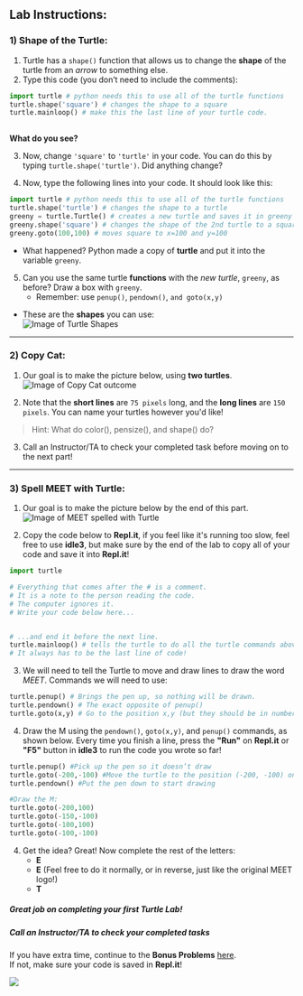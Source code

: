 ## Lab Instructions:

### 1) Shape of the Turtle: 
1. Turtle has a `shape()` function that allows us to change the **shape** of the turtle from an *arrow* to something else. 
1. Type this code (you don’t need to include the comments):
```python
import turtle # python needs this to use all of the turtle functions
turtle.shape('square') # changes the shape to a square
turtle.mainloop() # make this the last line of your turtle code.
    
```
**What do you see?**

3. Now, change `'square'` to `'turtle'` in your code. You can do this by typing `turtle.shape('turtle')`.  Did anything change?

4. Now, type the following lines into your code. It should look like this:

```python
import turtle # python needs this to use all of the turtle functions
turtle.shape('turtle') # changes the shape to a turtle
greeny = turtle.Turtle() # creates a new turtle and saves it in greeny variable.
greeny.shape('square') # changes the shape of the 2nd turtle to a square
greeny.goto(100,100) # moves square to x=100 and y=100
```
- What happened?  Python made a copy of **turtle** and put it into the variable `greeny`.

5. Can you use the same turtle **functions** with the *new turtle*, `greeny`, as before? Draw a box with `greeny`.  
    - Remember: use `penup()`, `pendown()`, `and goto(x,y)`


- These are the **shapes** you can use:  
![Image of Turtle Shapes](https://github.com/meet-projects/Y1-Summer-Labs/blob/master/TurtleShapes.png)
---
### 2) Copy Cat: 
1. Our goal is to make the picture below, using **two turtles**.
![Image of Copy Cat outcome](https://lh4.googleusercontent.com/ykhbjCdVwh8eHFxlphI9prJbFpNiLn9luPZicTQwI7NBs9b7baNsj9sPBFdihEFmyZPqpqS6RDS7a84yrISyCCSNcnWA7_j_OtO26bLVqBhg7qnGCYOeJCdY19CAFIGhNcYt1E8)

2. Note that the **short lines** are `75 pixels` long, and the **long lines** are `150 pixels`. You can name your turtles however you'd like!

> Hint: What do color(), pensize(), and shape() do?

3. Call an Instructor/TA to check your completed task before moving on to the next part!

---

### 3) Spell MEET with Turtle: 
1. Our goal is to make the picture below by the end of this part.  <br>
![Image of MEET spelled with Turtle](https://lh6.googleusercontent.com/FNxs9tykGwRH9nRERleBnkIXmXCCdTGkNxju2yebYvrtArkfjmLCQaXsJ7bcj9z4bGSjmC_abCzcrSInYjrj3b8tVzZyuqk3ftgGpk8D1hc03ia7J16ojcxd1M2zcDyHa9yEGYE)

2. Copy the code below to **Repl.it**, if you feel like it's running too slow, feel free to use **idle3**, but make sure by the end of the lab to copy all of your code and save it into **Repl.it**!

```python
import turtle 

# Everything that comes after the # is a comment.
# It is a note to the person reading the code.
# The computer ignores it.
# Write your code below here...


# ...and end it before the next line.
turtle.mainloop() # tells the turtle to do all the turtle commands above it and paint it on the screen.
# It always has to be the last line of code!
```

3. We will need to tell the Turtle to move and draw lines to draw the word *MEET*. Commands we will need to use:
```python
turtle.penup() # Brings the pen up, so nothing will be drawn.
turtle.pendown() # The exact opposite of penup()
turtle.goto(x,y) # Go to the position x,y (but they should be in numbers instead)
```

4. Draw the M using the `pendown()`, `goto(x,y)`, and `penup()` commands, as shown below.  Every time you finish a line, press the **"Run"** on **Repl.it** or **"F5"** button in **idle3** to run the code you wrote so far!
```python
turtle.penup() #Pick up the pen so it doesn’t draw
turtle.goto(-200,-100) #Move the turtle to the position (-200, -100) on the screen
turtle.pendown() #Put the pen down to start drawing

#Draw the M:
turtle.goto(-200,100) 
turtle.goto(-150,-100) 
turtle.goto(-100,100)
turtle.goto(-100,-100) 
```
4. Get the idea? Great! Now complete the rest of the letters:
    - **E**
    - **E** (Feel free to do it normally, or in reverse, just like the original MEET logo!)
    - **T**


##### Great job on completing your first Turtle Lab!
##### Call an Instructor/TA to check your completed tasks
 

If you have extra time, continue to the **Bonus Problems** [here](https://github.com/meet-projects/Y1-Summer-Labs/tree/master/1.2%20Day%201%2C%20Afternoon%2C%20Turtle%20Lab/3.%20Bonus).  
If not, make sure your code is saved in **Repl.it**!


[![](https://www.vivaxsolutions.com/images/turtle-11.gif)]()



